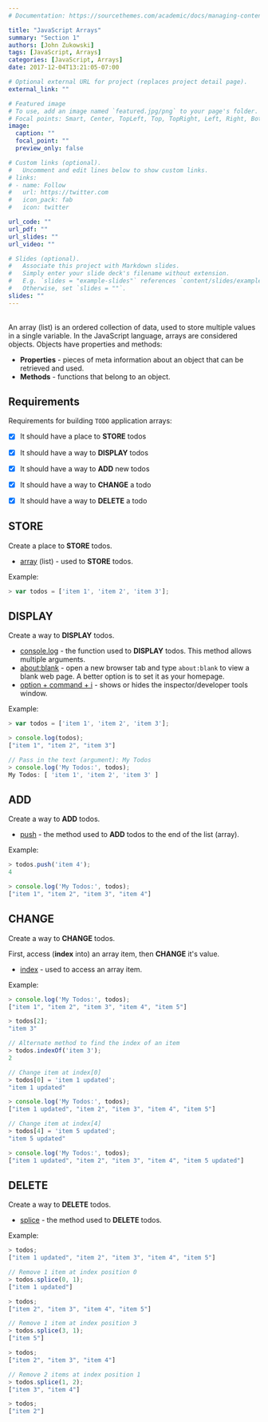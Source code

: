```yaml
---
# Documentation: https://sourcethemes.com/academic/docs/managing-content/

title: "JavaScript Arrays"
summary: "Section 1"
authors: [John Zukowski]
tags: [JavaScript, Arrays]
categories: [JavaScript, Arrays]
date: 2017-12-04T13:21:05-07:00

# Optional external URL for project (replaces project detail page).
external_link: ""

# Featured image
# To use, add an image named `featured.jpg/png` to your page's folder.
# Focal points: Smart, Center, TopLeft, Top, TopRight, Left, Right, BottomLeft, Bottom, BottomRight.
image:
  caption: ""
  focal_point: ""
  preview_only: false

# Custom links (optional).
#   Uncomment and edit lines below to show custom links.
# links:
# - name: Follow
#   url: https://twitter.com
#   icon_pack: fab
#   icon: twitter

url_code: ""
url_pdf: ""
url_slides: ""
url_video: ""

# Slides (optional).
#   Associate this project with Markdown slides.
#   Simply enter your slide deck's filename without extension.
#   E.g. `slides = "example-slides"` references `content/slides/example-slides.md`.
#   Otherwise, set `slides = ""`.
slides: ""
---
```

<br>
An array (list) is an ordered collection of data, used to store multiple values in a single variable. In the JavaScript language, arrays are considered objects. Objects have properties and methods:  

* **Properties** - pieces of meta information about an object that can be retrieved and used.  
* **Methods** - functions that belong to an object.  


## Requirements
Requirements for building `TODO` application arrays:  

- [x] It should have a place to **STORE** todos  
- [x] It should have a way to **DISPLAY** todos  
- [x] It should have a way to **ADD** new todos  
- [x] It should have a way to **CHANGE** a todo  
- [x] It should have a way to **DELETE** a todo  


## STORE
Create a place to **STORE** todos.  

- [array](https://developer.mozilla.org/en-US/docs/Web/JavaScript/Reference/Global_Objects/Array) (list) - used to **STORE** todos.   

Example:  
```javascript
> var todos = ['item 1', 'item 2', 'item 3'];
```


## DISPLAY
Create a way to **DISPLAY** todos.  

- [console.log](https://developer.mozilla.org/en-US/docs/Web/API/Console/log) - the function used to **DISPLAY** todos. This method allows multiple arguments.  
- [about:blank](https://www.lifewire.com/about-blank-4125143) - open a new browser tab and type `about:blank` to view a blank web page. A better option is to set it as your homepage.  
- [option + command + i](https://support.apple.com/en-us/HT201236) - shows or hides the inspector/developer tools window.  

Example:  
```javascript
> var todos = ['item 1', 'item 2', 'item 3'];

> console.log(todos);
["item 1", "item 2", "item 3"]

// Pass in the text (argument): My Todos
> console.log('My Todos:', todos);
My Todos: [ 'item 1', 'item 2', 'item 3' ]
```


## ADD
Create a way to **ADD** todos.  

- [push](https://developer.mozilla.org/en-US/docs/Web/JavaScript/Reference/Global_Objects/Array/push) - the method used to **ADD** todos to the end of the list (array).  

Example:  
```javascript
> todos.push('item 4');
4

> console.log('My Todos:', todos);
["item 1", "item 2", "item 3", "item 4"]
```


## CHANGE
Create a way to **CHANGE** todos.  

First, access (**index** into) an array item, then **CHANGE** it's value.  

- [index](https://developer.mozilla.org/en-US/docs/Web/JavaScript/Reference/Global_Objects/Array) - used to access an array item.  

Example:  
```javascript
> console.log('My Todos:', todos);
["item 1", "item 2", "item 3", "item 4", "item 5"]

> todos[2];
"item 3"

// Alternate method to find the index of an item
> todos.indexOf('item 3');
2

// Change item at index[0]
> todos[0] = 'item 1 updated';
"item 1 updated"

> console.log('My Todos:', todos);
["item 1 updated", "item 2", "item 3", "item 4", "item 5"]

// Change item at index[4]
> todos[4] = 'item 5 updated';
"item 5 updated"

> console.log('My Todos:', todos);
["item 1 updated", "item 2", "item 3", "item 4", "item 5 updated"]
```


## DELETE
Create a way to **DELETE** todos.  

- [splice](https://developer.mozilla.org/en-US/docs/Web/JavaScript/Reference/Global_Objects/Array/splice) - the method used to **DELETE** todos.  

Example:  
```javascript
> todos;
["item 1 updated", "item 2", "item 3", "item 4", "item 5"]

// Remove 1 item at index position 0
> todos.splice(0, 1);
["item 1 updated"]

> todos;
["item 2", "item 3", "item 4", "item 5"]

// Remove 1 item at index position 3
> todos.splice(3, 1);
["item 5"]

> todos;
["item 2", "item 3", "item 4"]

// Remove 2 items at index position 1
> todos.splice(1, 2);
["item 3", "item 4"]

> todos;
["item 2"]
```
